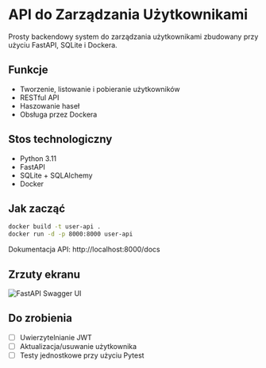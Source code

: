 # API do Zarządzania Użytkownikami

Prosty backendowy system do zarządzania użytkownikami zbudowany przy użyciu FastAPI, SQLite i Dockera.

## Funkcje
- Tworzenie, listowanie i pobieranie użytkowników
- RESTful API
- Haszowanie haseł
- Obsługa przez Dockera

## Stos technologiczny
- Python 3.11
- FastAPI
- SQLite + SQLAlchemy
- Docker

## Jak zacząć

```bash
docker build -t user-api .
docker run -d -p 8000:8000 user-api
```

Dokumentacja API: http://localhost:8000/docs

## Zrzuty ekranu
![FastAPI Swagger UI](https://i.imgur.com/TwE4AgC.png)

## Do zrobienia
- [ ] Uwierzytelnianie JWT
- [ ] Aktualizacja/usuwanie użytkownika
- [ ] Testy jednostkowe przy użyciu Pytest

